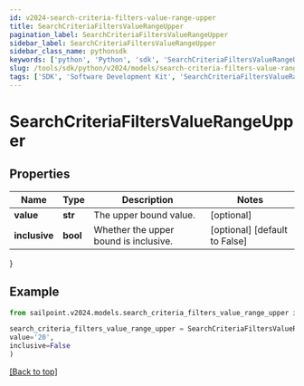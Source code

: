 ```yaml
---
id: v2024-search-criteria-filters-value-range-upper
title: SearchCriteriaFiltersValueRangeUpper
pagination_label: SearchCriteriaFiltersValueRangeUpper
sidebar_label: SearchCriteriaFiltersValueRangeUpper
sidebar_class_name: pythonsdk
keywords: ['python', 'Python', 'sdk', 'SearchCriteriaFiltersValueRangeUpper', 'V2024SearchCriteriaFiltersValueRangeUpper'] 
slug: /tools/sdk/python/v2024/models/search-criteria-filters-value-range-upper
tags: ['SDK', 'Software Development Kit', 'SearchCriteriaFiltersValueRangeUpper', 'V2024SearchCriteriaFiltersValueRangeUpper']
---
```


# SearchCriteriaFiltersValueRangeUpper


## Properties

Name | Type | Description | Notes
------------ | ------------- | ------------- | -------------
**value** | **str** | The upper bound value. | [optional] 
**inclusive** | **bool** | Whether the upper bound is inclusive. | [optional] [default to False]
}

## Example

```python
from sailpoint.v2024.models.search_criteria_filters_value_range_upper import SearchCriteriaFiltersValueRangeUpper

search_criteria_filters_value_range_upper = SearchCriteriaFiltersValueRangeUpper(
value='20',
inclusive=False
)

```
[[Back to top]](#) 

